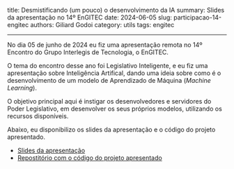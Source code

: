 title: Desmistificando (um pouco) o desenvolvimento da IA
summary: Slides da apresentação no 14º EnGITEC
date: 2024-06-05
slug: participacao-14-engitec
authors: Giliard Godoi
category: utils
tags: engitec

---

No dia 05 de junho de 2024 eu fiz uma apresentação remota no 14º Encontro do Grupo Interlegis de Tecnologia, o EnGITEC.

O tema do encontro desse ano foi Legislativo Inteligente, e eu fiz uma apresentação sobre Inteligência Artifical, dando uma ideia sobre como é o desenvolvimento de um modelo de Aprendizado de Máquina (*Machine Learning*).

O objetivo principal aqui é instigar os desenvolvedores e servidores do Poder Legislativo, em desenvolver os seus próprios modelos, utilizando os recursos disponíveis.

Abaixo, eu disponibilizo os slides da apresentação e o código do projeto apresentado.

- [Slides da apresentação]({static}/pdfs/apresentacao-14-engitec.pdf)
- [Repostitório com o código do projeto apresentado](https://github.com/GiliardGodoi/spacy-ner-proposicao-legislativa)
